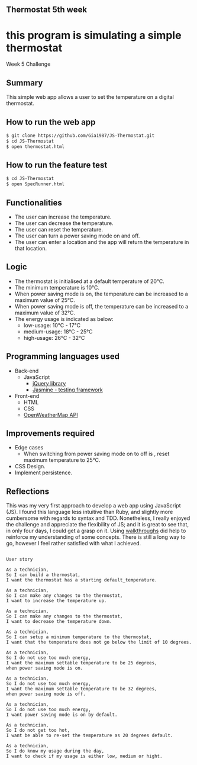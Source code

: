 ## Thermostat 5th week

# this program is simulating a simple thermostat

Week 5 Challenge

Summary
----
This simple web app allows a user to set the temperature on a digital thermostat.

How to run the web app
----
```sh
$ git clone https://github.com/Gia1987/JS-Thermostat.git
$ cd JS-Thermostat
$ open thermostat.html
```
How to run the feature test
----

```sh
$ cd JS-Thermostat
$ open SpecRunner.html
```

Functionalities
----
- The user can increase the temperature.
- The user can decrease the temperature.
- The user can reset the temperature.
- The user can turn a power saving mode on and off.
- The user can enter a location and the app will return the temperature in that location.

Logic
----
- The thermostat is initialised at a default temperature of 20°C.
- The minimum temperature is 10°C.
- When power saving mode is on, the temperature can be increased to a maximum value of 25°C.
- When power saving mode is off, the temperature can be increased to a maximum value of 32°C.
- The energy usage is indicated as below:
  - low-usage: 10°C - 17°C
  - medium-usage: 18°C - 25°C
  - high-usage: 26°C - 32°C

Programming languages used
----
- Back-end
  - JavaScript
    - [jQuery library](https://jquery.com/)
    - [Jasmine - testing framework](https://jasmine.github.io/)
- Front-end
  - HTML
  - CSS
  - [OpenWeatherMap API](https://openweathermap.org/api)

Improvements required
----
- Edge cases
  - When switching from power saving mode on to off is , reset maximum temperature to 25°C.
- CSS Design.
- Implement persistence.

Reflections
----
This was my very first approach to develop a web app using JavaScript (JS). I found this language less intuitive than Ruby, and slightly more cumbersome with regards to syntax and TDD. Nonetheless, I really enjoyed the challenge and appreciate the flexibility of JS; and it is great to see that, in only four days, I could get a grasp on it. Using [walkthroughs](https://github.com/makersacademy/course/tree/master/thermostat) did help to reinforce my understanding of some concepts. There is still a long way to go, however I feel rather satisfied with what I achieved.

```

User story

As a technician,
So I can build a thermostat,
I want the thermostat has a starting default_temperature.

As a technician,
So I can make any changes to the thermostat,
I want to increase the temperature up.

As a technician,
So I can make any changes to the thermostat,
I want to decrease the temperature down.

As a technician,
So I can setup a minimum temperature to the thermostat,
I want that the temperature does not go below the limit of 10 degrees.

As a technician,
So I do not use too much energy,
I want the maximum settable temperature to be 25 degrees,
when power saving mode is on.

As a technician,
So I do not use too much energy,
I want the maximum settable temperature to be 32 degrees,
when power saving mode is off.

As a technician,
So I do not use too much energy,
I want power saving mode is on by default.

As a technician,
So I do not get too hot,
I want be able to re-set the temperature as 20 degrees default.

As a technician,
So I do know my usage during the day,
I want to check if my usage is either low, medium or hight.


```
